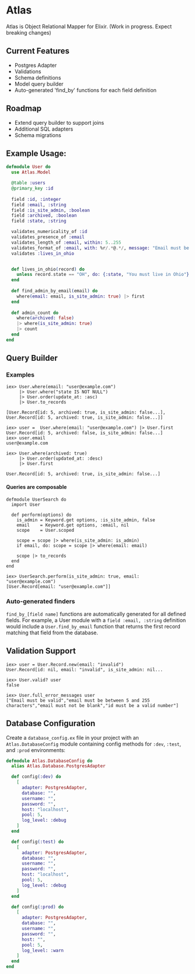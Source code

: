 # Atlas

Atlas is Object Relational Mapper for Elixir. (Work in progress. Expect breaking changes)

## Current Features
- Postgres Adapter
- Validations
- Schema definitions
- Model query builder
- Auto-generated 'find_by' functions for each field definition

## Roadmap
- Extend query builder to support joins
- Additional SQL adapters
- Schema migrations

## Example Usage:

```elixir
defmodule User do
  use Atlas.Model

  @table :users
  @primary_key :id
  
  field :id, :integer
  field :email, :string
  field :is_site_admin, :boolean
  field :archived, :boolean
  field :state, :string

  validates_numericality_of :id
  validates_presence_of :email
  validates_length_of :email, within: 5..255
  validates_format_of :email, with: %r/.*@.*/, message: "Email must be valid"
  validates :lives_in_ohio


  def lives_in_ohio(record) do
    unless record.state == "OH", do: {:state, "You must live in Ohio"}
  end
  
  def find_admin_by_email(email) do
    where(email: email, is_site_admin: true) |> first
  end
  
  def admin_count do
    where(archived: false)
    |> where(is_site_admin: true)
    |> count
  end
end
```

## Query Builder

### Examples
```
iex> User.where(email: "user@example.com")
     |> User.where("state IS NOT NULL")
     |> User.order(update_at: :asc)
     |> User.to_records

[User.Record[id: 5, archived: true, is_site_admin: false...], User.Record[id: 5, archived: true, is_site_admin: false...]]

iex> user =  User.where(email: "user@example.com") |> User.first
User.Record[id: 5, archived: false, is_site_admin: false...]
iex> user.email
user@example.com

iex> User.where(archived: true) 
     |> User.order(updated_at: :desc) 
     |> User.first

User.Record[id: 5, archived: true, is_site_admin: false...]
```

#### Queries are composable
```
defmodule UserSearch do
  import User
  
  def perform(options) do
    is_admin = Keyword.get options, :is_site_admin, false
    email    = Keyword.get options, :email, nil
    scope    = User.scoped
    
    scope = scope |> where(is_site_admin: is_admin)
    if email, do: scope = scope |> where(email: email) 
    
    scope |> to_records
  end
end

iex> UserSearch.perform(is_site_admin: true, email: "user@example.com")
[User.Record[email: "user@example.com"]]
```

### Auto-generated finders

`find_by_[field name]` functions are automatically generated for all defined fields. 
For example, a User module with a `field :email, :string` definition would include a `User.find_by_email` function 
that returns the first record matching that field from the database.

## Validation Support
```
iex> user = User.Record.new(email: "invalid")
User.Record[id: nil, email: "invalid", is_site_admin: nil...

iex> User.valid? user
false

iex> User.full_error_messages user
["Email must be valid","email must be between 5 and 255 characters","email must not be blank","id must be a valid number"]

```


## Database Configuration
Create a `database_config.ex` file in your project with an `Atlas.DatabaseConfig` module containing config methods for `:dev`, `:test`, and `:prod` environments:

```elixir
defmodule Atlas.DatabaseConfig do
  alias Atlas.Database.PostgresAdapter

  def config(:dev) do
    [
      adapter: PostgresAdapter,
      database: "",
      username: "",
      password: "",
      host: "localhost",
      pool: 5,
      log_level: :debug
    ]
  end

  def config(:test) do
    [
      adapter: PostgresAdapter,
      database: "",
      username: "",
      password: "",
      host: "localhost",
      pool: 5,
      log_level: :debug
    ]
  end

  def config(:prod) do
    [
      adapter: PostgresAdapter,
      database: "",
      username: "",
      password: "",
      host: "",
      pool: 5,
      log_level: :warn
    ]
  end
end
```
